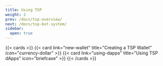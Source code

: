 ```yaml
---
title: Using TSP
weight: 2
prev: /docs/tsp-overview/
next: /docs/tsp-bot-system/
sidebar:
  open: true
---
```


{{< cards >}}
  {{< card link="new-wallet" title="Creating a TSP Wallet" icon="currency-dollar" >}}
  {{< card link="using-dapps" title="Using TSP dApps" icon="briefcase" >}}
{{< /cards >}}